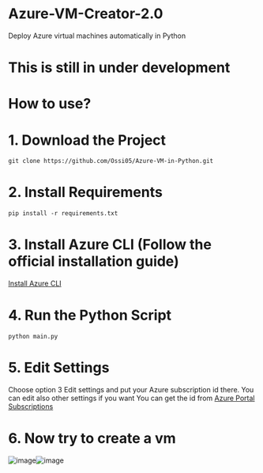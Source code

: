 # Azure-VM-Creator-2.0
Deploy Azure virtual machines automatically in Python


# This is still in under development

# How to use?

# 1. Download the Project
```
git clone https://github.com/Ossi05/Azure-VM-in-Python.git

```

# 2. Install Requirements
```
pip install -r requirements.txt

```

# 3. Install Azure CLI (Follow the official installation guide)
[Install Azure CLI](https://learn.microsoft.com/en-us/cli/azure/install-azure-cli)

# 4. Run the Python Script
```
python main.py

```

# 5. Edit Settings
Choose option 3 Edit settings and put your Azure subscription id there. You can edit also other settings if you want
You can get the id from [Azure Portal Subscriptions](https://portal.azure.com/#view/Microsoft_Azure_Billing/SubscriptionsBladeV1)

# 6. Now try to create a vm

![image](https://github.com/Ossi05/Azure-VM-Creator-2.0/assets/77546709/073948e1-bd07-44d0-84f2-fa6c421976ed)![image](https://github.com/Ossi05/Azure-VM-Creator-2.0/assets/77546709/815aaea8-8adf-4346-a8d1-a30fe6c525b6)
